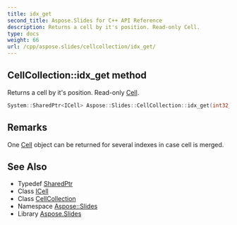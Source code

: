 ```yaml
---
title: idx_get
second_title: Aspose.Slides for C++ API Reference
description: Returns a cell by it's position. Read-only Cell.
type: docs
weight: 66
url: /cpp/aspose.slides/cellcollection/idx_get/
---
```

## CellCollection::idx_get method


Returns a cell by it's position. Read-only [Cell](../../cell/).

```cpp
System::SharedPtr<ICell> Aspose::Slides::CellCollection::idx_get(int32_t index) override
```

## Remarks


One [Cell](../../cell/) object can be returned for several indexes in case cell is merged. 
## See Also

* Typedef [SharedPtr](../../../system/sharedptr/)
* Class [ICell](../../icell/)
* Class [CellCollection](../)
* Namespace [Aspose::Slides](../../)
* Library [Aspose.Slides](../../../)
